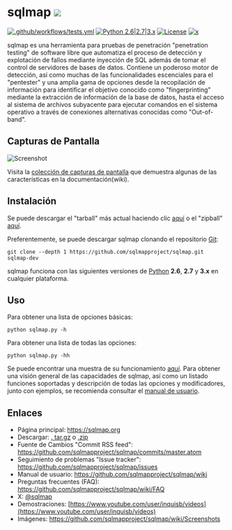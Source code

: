 # sqlmap ![](https://i.imgur.com/fe85aVR.png)

[![.github/workflows/tests.yml](https://github.com/sqlmapproject/sqlmap/actions/workflows/tests.yml/badge.svg)](https://github.com/sqlmapproject/sqlmap/actions/workflows/tests.yml) [![Python 2.6|2.7|3.x](https://img.shields.io/badge/python-2.6|2.7|3.x-yellow.svg)](https://www.python.org/) [![License](https://img.shields.io/badge/license-GPLv2-red.svg)](https://raw.githubusercontent.com/sqlmapproject/sqlmap/master/LICENSE) [![x](https://img.shields.io/badge/x-@sqlmap-blue.svg)](https://x.com/sqlmap)

sqlmap es una herramienta para pruebas de penetración "penetration testing" de software libre que automatiza el proceso de detección y explotación de fallos mediante inyección de SQL además de tomar el control de servidores de bases de datos. Contiene un poderoso motor de detección, así como muchas de las funcionalidades escenciales para el "pentester" y una amplia gama de opciones desde la recopilación de información para identificar el objetivo conocido como "fingerprinting" mediante la extracción de información de la base de datos, hasta el acceso al sistema de archivos subyacente para ejecutar comandos en el sistema operativo a través de conexiones alternativas conocidas como "Out-of-band".

Capturas de Pantalla
---
![Screenshot](https://raw.github.com/wiki/sqlmapproject/sqlmap/images/sqlmap_screenshot.png)

Visita la [colección de capturas de pantalla](https://github.com/sqlmapproject/sqlmap/wiki/Screenshots) que demuestra algunas de las características en la documentación(wiki).

Instalación
---

Se puede descargar el "tarball" más actual haciendo clic [aquí](https://github.com/sqlmapproject/sqlmap/tarball/master) o el "zipball" [aquí](https://github.com/sqlmapproject/sqlmap/zipball/master).

Preferentemente, se puede descargar sqlmap clonando el repositorio [Git](https://github.com/sqlmapproject/sqlmap):

    git clone --depth 1 https://github.com/sqlmapproject/sqlmap.git sqlmap-dev

sqlmap funciona con las siguientes versiones de [Python](https://www.python.org/download/) **2.6**, **2.7** y **3.x** en cualquier plataforma.

Uso
---

Para obtener una lista de opciones básicas: 

    python sqlmap.py -h

Para obtener una lista de todas las opciones:

    python sqlmap.py -hh

Se puede encontrar una muestra de su funcionamiento [aquí](https://asciinema.org/a/46601).
Para obtener una visión general de las capacidades de sqlmap, así como un listado funciones soportadas y descripción de todas las opciones y modificadores, junto con ejemplos, se recomienda consultar el [manual de usuario](https://github.com/sqlmapproject/sqlmap/wiki/Usage).

Enlaces
---

* Página principal: https://sqlmap.org 
* Descargar: [. tar.gz](https://github.com/sqlmapproject/sqlmap/tarball/master) o [.zip](https://github.com/sqlmapproject/sqlmap/zipball/master)
* Fuente de Cambios "Commit RSS feed": https://github.com/sqlmapproject/sqlmap/commits/master.atom
* Seguimiento de problemas "Issue tracker": https://github.com/sqlmapproject/sqlmap/issues
* Manual de usuario: https://github.com/sqlmapproject/sqlmap/wiki
* Preguntas frecuentes (FAQ): https://github.com/sqlmapproject/sqlmap/wiki/FAQ
* X: [@sqlmap](https://x.com/sqlmap)
* Demostraciones: [https://www.youtube.com/user/inquisb/videos](https://www.youtube.com/user/inquisb/videos)
* Imágenes: https://github.com/sqlmapproject/sqlmap/wiki/Screenshots
